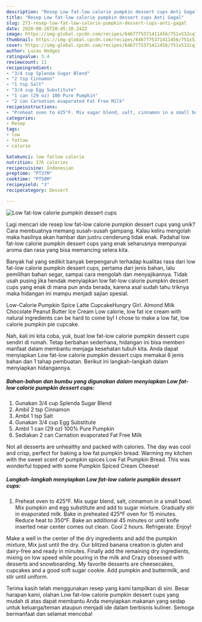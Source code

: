 ```yaml
---
description: "Resep Low fat-low calorie pumpkin dessert cups Anti Gagal"
title: "Resep Low fat-low calorie pumpkin dessert cups Anti Gagal"
slug: 273-resep-low-fat-low-calorie-pumpkin-dessert-cups-anti-gagal
date: 2020-08-26T20:45:10.242Z
image: https://img-global.cpcdn.com/recipes/6467775371411456/751x532cq70/low-fat-low-calorie-pumpkin-dessert-cups-recipe-main-photo.jpg
thumbnail: https://img-global.cpcdn.com/recipes/6467775371411456/751x532cq70/low-fat-low-calorie-pumpkin-dessert-cups-recipe-main-photo.jpg
cover: https://img-global.cpcdn.com/recipes/6467775371411456/751x532cq70/low-fat-low-calorie-pumpkin-dessert-cups-recipe-main-photo.jpg
author: Lucas Hodges
ratingvalue: 3.4
reviewcount: 11
recipeingredient:
- "3/4 cup Splenda Sugar Blend"
- "2 tsp Cinnamon"
- "1 tsp Salt"
- "3/4 cup Egg Substitute"
- "1 can (29 oz) 100 Pure Pumpkin"
- "2 can Carnation evaporated Fat Free Milk"
recipeinstructions:
- "Preheat oven to 425°F. Mix sugar blend, salt, cinnamon in a small bowl. Mix pumpkin and egg substitute and add to sugar mixture. Gradually stir in evaporated milk. Bake in preheated 425°F oven for 15 minutes. Reduce heat to 350°F. Bake an additional 45 minutes or until knife inserted near center comes out clean. Cool 2 hours. Refrigerate. Enjoy!"
categories:
- Resep
tags:
- low
- fatlow
- calorie

katakunci: low fatlow calorie 
nutrition: 276 calories
recipecuisine: Indonesian
preptime: "PT37M"
cooktime: "PT50M"
recipeyield: "3"
recipecategory: Dessert

---
```



![Low fat-low calorie pumpkin dessert cups](https://img-global.cpcdn.com/recipes/6467775371411456/751x532cq70/low-fat-low-calorie-pumpkin-dessert-cups-recipe-main-photo.jpg)

Lagi mencari ide resep low fat-low calorie pumpkin dessert cups yang unik? Cara membuatnya memang susah-susah gampang. Kalau keliru mengolah maka hasilnya akan hambar dan justru cenderung tidak enak. Padahal low fat-low calorie pumpkin dessert cups yang enak seharusnya mempunyai aroma dan rasa yang bisa memancing selera kita.

Banyak hal yang sedikit banyak berpengaruh terhadap kualitas rasa dari low fat-low calorie pumpkin dessert cups, pertama dari jenis bahan, lalu pemilihan bahan segar, sampai cara mengolah dan menyajikannya. Tidak usah pusing jika hendak menyiapkan low fat-low calorie pumpkin dessert cups yang enak di mana pun anda berada, karena asal sudah tahu triknya maka hidangan ini mampu menjadi sajian spesial.

Low-Calorie Pumpkin Spice Latte CupcakeHungry Girl. Almond Milk Chocolate Peanut Butter Ice Cream Low calorie, low fat ice cream with natural ingredients can be hard to come by! I chose to make a low fat, low calorie pumpkin pie cupcake.


Nah, kali ini kita coba, yuk, buat low fat-low calorie pumpkin dessert cups sendiri di rumah. Tetap berbahan sederhana, hidangan ini bisa memberi manfaat dalam membantu menjaga kesehatan tubuh kita. Anda dapat menyiapkan Low fat-low calorie pumpkin dessert cups memakai 6 jenis bahan dan 1 tahap pembuatan. Berikut ini langkah-langkah dalam menyiapkan hidangannya.

<!--inarticleads1-->

##### Bahan-bahan dan bumbu yang digunakan dalam menyiapkan Low fat-low calorie pumpkin dessert cups:

1. Gunakan 3/4 cup Splenda Sugar Blend
1. Ambil 2 tsp Cinnamon
1. Ambil 1 tsp Salt
1. Gunakan 3/4 cup Egg Substitute
1. Ambil 1 can (29 oz) 100% Pure Pumpkin
1. Sediakan 2 can Carnation evaporated Fat Free Milk


Not all desserts are unhealthy and packed with calories. The day was cool and crisp, perfect for baking a low fat pumpkin bread. Warming my kitchen with the sweet scent of pumpkin spices Low Fat Pumpkin Bread. This was wonderful topped with some Pumpkin Spiced Cream Cheese! 

<!--inarticleads2-->

##### Langkah-langkah menyiapkan Low fat-low calorie pumpkin dessert cups:

1. Preheat oven to 425°F. Mix sugar blend, salt, cinnamon in a small bowl. Mix pumpkin and egg substitute and add to sugar mixture. Gradually stir in evaporated milk. Bake in preheated 425°F oven for 15 minutes. Reduce heat to 350°F. Bake an additional 45 minutes or until knife inserted near center comes out clean. Cool 2 hours. Refrigerate. Enjoy!


Make a well in the center of the dry ingredients and add the pumpkin mixture, Mix just until the dry. Our blitzed banana creation is gluten and dairy-free and ready in minutes. Finally add the remaining dry ingredients, mixing on low speed while pouring in the milk and Crazy obsessed with desserts and snowboarding. My favorite desserts are cheesecakes, cupcakes and a good soft sugar cookie. Add pumpkin and buttermilk, and stir until uniform. 

Terima kasih telah menggunakan resep yang kami tampilkan di sini. Besar harapan kami, olahan Low fat-low calorie pumpkin dessert cups yang mudah di atas dapat membantu Anda menyiapkan makanan yang sedap untuk keluarga/teman ataupun menjadi ide dalam berbisnis kuliner. Semoga bermanfaat dan selamat mencoba!
